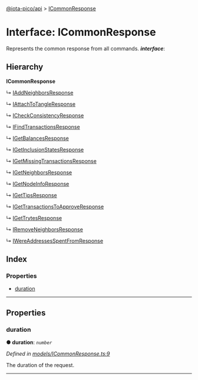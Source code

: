 [@iota-pico/api](../README.md) > [ICommonResponse](../interfaces/icommonresponse.md)

# Interface: ICommonResponse

Represents the common response from all commands.
*__interface__*: 

## Hierarchy

**ICommonResponse**

↳  [IAddNeighborsResponse](iaddneighborsresponse.md)

↳  [IAttachToTangleResponse](iattachtotangleresponse.md)

↳  [ICheckConsistencyResponse](icheckconsistencyresponse.md)

↳  [IFindTransactionsResponse](ifindtransactionsresponse.md)

↳  [IGetBalancesResponse](igetbalancesresponse.md)

↳  [IGetInclusionStatesResponse](igetinclusionstatesresponse.md)

↳  [IGetMissingTransactionsResponse](igetmissingtransactionsresponse.md)

↳  [IGetNeighborsResponse](igetneighborsresponse.md)

↳  [IGetNodeInfoResponse](igetnodeinforesponse.md)

↳  [IGetTipsResponse](igettipsresponse.md)

↳  [IGetTransactionsToApproveResponse](igettransactionstoapproveresponse.md)

↳  [IGetTrytesResponse](igettrytesresponse.md)

↳  [IRemoveNeighborsResponse](iremoveneighborsresponse.md)

↳  [IWereAddressesSpentFromResponse](iwereaddressesspentfromresponse.md)

## Index

### Properties

* [duration](icommonresponse.md#duration)

---

## Properties

<a id="duration"></a>

###  duration

**●  duration**:  *`number`* 

*Defined in [models/ICommonResponse.ts:9](https://github.com/iotaeco/iota-pico-api/blob/6fd129f/src/models/ICommonResponse.ts#L9)*

The duration of the request.

___

